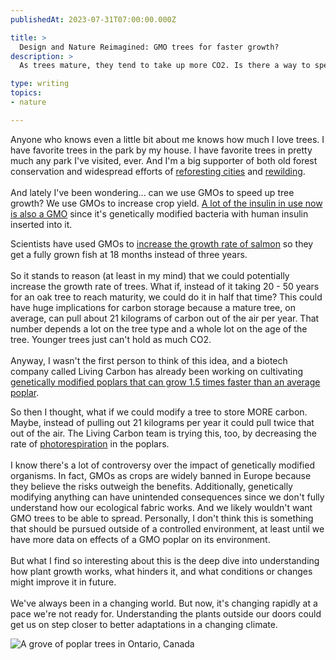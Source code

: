 ```yaml
---
publishedAt: 2023-07-31T07:00:00.000Z

title: >
  Design and Nature Reimagined: GMO trees for faster growth?
description: >
  As trees mature, they tend to take up more CO2. Is there a way to speed up their growth?

type: writing
topics:
- nature

---
```


Anyone who knows even a little bit about me knows how much I love trees. I have favorite trees in the park by my house. I have favorite trees in pretty much any park I've visited, ever. And I'm a big supporter of both old forest conservation and widespread efforts of [reforesting cities](https://click.convertkit-mail2.com/68u4ro74kvsou06046aohk/vqh3hrhp464m39bg/aHR0cHM6Ly9tYXJpc2Ftb3JieS5jb20vcmVmb3Jlc3RpbmctY2l0aWVzLWFuZC10b3ducy8=) and [rewilding](https://click.convertkit-mail2.com/68u4ro74kvsou06046aohk/m2h7h5h89x9204hm/aHR0cHM6Ly9tYXJpc2Ftb3JieS5jb20vbmF0dXJlLWJlbG9uZ3MtZXZlcnl3aGVyZS1wMi8=).  
​  
And lately I've been wondering... can we use GMOs to speed up tree growth? We use GMOs to increase crop yield. [A lot of the insulin in use now is also a GMO](https://click.convertkit-mail2.com/68u4ro74kvsou06046aohk/e0hph7h0ezemwzt8/aHR0cHM6Ly93d3cuYmJjLmNvLnVrL2JpdGVzaXplL2d1aWRlcy96Z2ZtM2s3L3JldmlzaW9uLzk=) since it's genetically modified bacteria with human insulin inserted into it.

Scientists have used GMOs to [increase the growth rate of salmon](https://click.convertkit-mail2.com/68u4ro74kvsou06046aohk/owhkhqhrnenx73fv/aHR0cHM6Ly9lZHVjYXRpb24ubmF0aW9uYWxnZW9ncmFwaGljLm9yZy9yZXNvdXJjZS9nZW5ldGljYWxseS1tb2RpZmllZC1vcmdhbmlzbXMv) so they get a fully grown fish at 18 months instead of three years.  
​  
So it stands to reason (at least in my mind) that we could potentially increase the growth rate of trees. What if, instead of it taking 20 - 50 years for an oak tree to reach maturity, we could do it in half that time? This could have huge implications for carbon storage because a mature tree, on average, can pull about 21 kilograms of carbon out of the air per year. That number depends a lot on the tree type and a whole lot on the age of the tree. Younger trees just can't hold as much CO2.  
​  
Anyway, I wasn't the first person to think of this idea, and a biotech company called Living Carbon has already been working on cultivating [genetically modified poplars that can grow 1.5 times faster than an average poplar](https://click.convertkit-mail2.com/68u4ro74kvsou06046aohk/p8heh9hzdedrl2fq/aHR0cHM6Ly93d3cuc2NpZW5jZS5vcmcvY29udGVudC9hcnRpY2xlL2ZpZ2h0LWNsaW1hdGUtY2hhbmdlLWJpb3RlY2gtZmlybS1oYXMtZ2VuZXRpY2FsbHktZW5naW5lZXJlZC12ZXJ5LXBlcHB5LXBvcGxhciM6fjp0ZXh0PUElMjBDYWxpZm9ybmlhJTIwYmlvdGVjaCUyMGNvbXBhbnklMjBzZWVraW5nLHVubW9kaWZpZWQlMjBvbmVzJTIwaW4lMjBsYWIlMjB0cmlhbHMu).

So then I thought, what if we could modify a tree to store MORE carbon. Maybe, instead of pulling out 21 kilograms per year it could pull twice that out of the air. The Living Carbon team is trying this, too, by decreasing the rate of [photorespiration](https://click.convertkit-mail2.com/68u4ro74kvsou06046aohk/e0hph7h0ezem22i8/aHR0cHM6Ly9tYXJpc2Ftb3JieS5jb20vcGhvdG9yZXNwaXJhdGlvbi8=) in the poplars.  
​  
I know there's a lot of controversy over the impact of genetically modified organisms. In fact, GMOs as crops are widely banned in Europe because they believe the risks outweigh the benefits. Additionally, genetically modifying anything can have unintended consequences since we don't fully understand how our ecological fabric works. And we likely wouldn't want GMO trees to be able to spread. Personally, I don't think this is something that should be pursued outside of a controlled environment, at least until we have more data on effects of a GMO poplar on its environment.  
​  
But what I find so interesting about this is the deep dive into understanding how plant growth works, what hinders it, and what conditions or changes might improve it in future.  
​  
We've always been in a changing world. But now, it's changing rapidly at a pace we're not ready for. Understanding the plants outside our doors could get us on step closer to better adaptations in a changing climate.  
  


![A grove of poplar trees in Ontario, Canada](https://cdn.sanity.io/images/xq50spjj/production/f7feec8c79acf534c385d31531b3c46d37a18f5a-924x748.jpg)